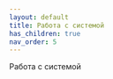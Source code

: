 ```yaml
---
layout: default
title: Работа с системой
has_children: true
nav_order: 5
---
```


Работа с системой
